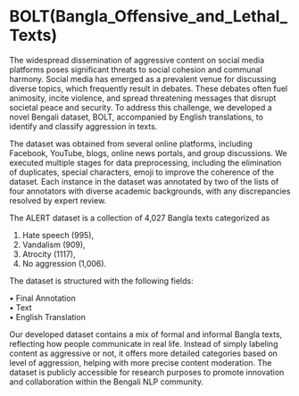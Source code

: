 # BOLT(Bangla_Offensive_and_Lethal_Texts)
The widespread dissemination of aggressive content on social media platforms poses significant threats to social cohesion and communal harmony. Social media has emerged as a prevalent venue for discussing diverse topics, which frequently result in debates. These debates often fuel animosity, incite violence, and spread threatening messages that disrupt societal peace and security. To address this challenge, we developed a novel Bengali dataset, BOLT, accompanied by English translations, to identify and classify aggression in texts. 

The dataset was obtained from several online platforms, including Facebook, YouTube, blogs, online news portals, and group discussions. We executed multiple stages for data preprocessing, including the elimination of duplicates, special characters, emoji to improve the coherence of the dataset. Each instance in the dataset was annotated by two of the lists of four annotators with diverse academic backgrounds, with any discrepancies resolved by expert review.

The ALERT dataset is a collection of 4,027 Bangla texts categorized as 
1.	Hate speech (995),  
2.	Vandalism (909),  
3.	Atrocity (1117),   
4.	No aggression (1,006).
   
The dataset is structured with the following fields:

•	Final Annotation<br>
•	Text<br>
•	English Translation <br>

Our developed dataset contains a mix of formal and informal Bangla texts, reflecting how people communicate in real life. Instead of simply labeling content as aggressive or not, it offers more detailed categories based on level of aggression, helping with more precise content moderation. The dataset is publicly accessible for research purposes to promote innovation and collaboration within the Bengali NLP community.

